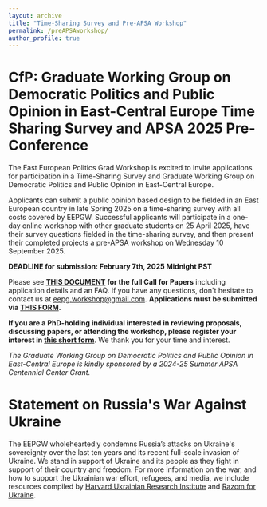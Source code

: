 ```yaml
---
layout: archive
title: "Time-Sharing Survey and Pre-APSA Workshop"
permalink: /preAPSAworkshop/
author_profile: true
---
```


# CfP: Graduate Working Group on Democratic Politics and Public Opinion in East-Central Europe Time Sharing Survey and APSA 2025 Pre-Conference

The East European Politics Grad Workshop is excited to invite applications for participation in a Time-Sharing Survey and Graduate Working Group on Democratic Politics and Public Opinion in East-Central Europe. 

Applicants can submit a public opinion based design to be fielded in an East European country in late Spring 2025 on a time-sharing survey with all costs covered by EEPGW. Successful applicants will participate in a one-day online workshop with other graduate students on 25 April 2025, have their survey questions fielded in the time-sharing survey, and then present their completed projects a pre-APSA workshop on Wednesday 10 September 2025. 

**DEADLINE for submission: February 7th, 2025 Midnight PST**

Please see **[THIS DOCUMENT](https://drive.google.com/file/d/1JwW8Ga7cybA8lqSpo1N9TQD5STe7nvEj/view?usp=sharing) for the full Call for Papers** including application details and an FAQ. If you have any questions, don't hesitate to contact us at [eepg.workshop@gmail.com](mailto:eepg.workshop@gmail.com). **Applications must be submitted via [THIS FORM](https://docs.google.com/forms/d/e/1FAIpQLSc0t7WOt3_0BSt62IQeQiFcHp4Z19etrk30hxgMSB93ZiAldw/viewform).**

**If you are a PhD-holding individual interested in reviewing proposals, discussing papers, or attending the workshop, please register your interest in [this short form](https://docs.google.com/forms/d/e/1FAIpQLSc47UatD9hFJSEcSZADwtGH1hqWHhhANfkBuIectSMkxgWOhg/viewform)**. We thank you for your time and interest. 

*The Graduate Working Group on Democratic Politics and Public Opinion in East-Central Europe is kindly sponsored by a 2024-25 Summer APSA Centennial Center Grant.* 

# Statement on Russia's War Against Ukraine
The EEPGW wholeheartedly condemns Russia’s attacks on Ukraine's sovereignty over the last ten years and its recent full-scale invasion of Ukraine. We stand in support of Ukraine and its people as they fight in support of their country and freedom. For more information on the war, and how to support the Ukrainian war effort, refugees, and media, we include resources compiled by [Harvard Ukrainian Research Institute](https://huri.harvard.edu/russia-ukraine-war) and [Razom for Ukraine](https://www.razomforukraine.org/).
